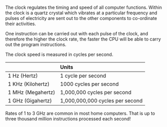 The clock regulates the timing and speed of all computer functions. Within the clock is a quartz crystal which vibrates at a particular frequency and pulses of electricity are sent out to the other components to co-ordinate their activities.

One instruction can be carried out with each pulse of the clock, and therefore the higher the clock rate, the faster the CPU will be able to carry out the program instructions.

The clock speed is measured in cycles per second.

|  | **Units** |
| :------ | :----------- |
| 1 Hz (Hertz)| 1 cycle per second |
| 1 KHz (Kilohertz) | 1000 cycles per second |
|1 MHz (Megahertz) | 1,000,000 cycles per second |
|1 GHz (Gigahertz)| 1,000,000,000 cycles per second |


Rates of 1 to 3 GHz are common in most home computers. That is up to three thousand million instructions processed each second!
